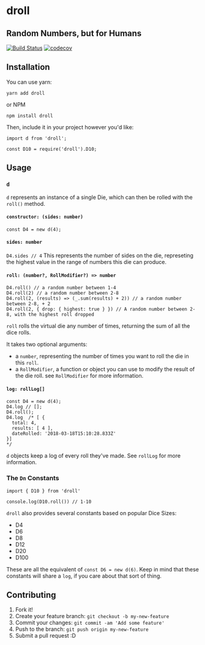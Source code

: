 # droll 
## Random Numbers, but for Humans

[![Build Status](https://travis-ci.org/alxjrvs/droll.svg?branch=master)](https://travis-ci.org/alxjrvs/droll)
[![codecov](https://codecov.io/gh/alxjrvs/droll/branch/master/graph/badge.svg)](https://codecov.io/gh/alxjrvs/droll)

## Installation
You can use yarn: 

`yarn add droll` 

or NPM 

`npm install droll`

Then, include it in your project however you'd like: 

```
import d from 'droll';

const D10 = require('droll').D10;
```

## Usage

### `d`
`d` represents an instance of a single Die, which can then be rolled with the `roll()` method. 

#### `constructor: (sides: number)`
`const D4 = new d(4);`

#### `sides: number`
`D4.sides // 4`
This represents the number of sides on the die, represeting the highest value in the range of numbers this die can produce.

#### `roll: (number?, RollModifier?) => number`
```
D4.roll() // a random number between 1-4
D4.roll(2) // a random number between 2-8
D4.roll(2, (results) => (_.sum(results) + 2)) // a random number between 2-8, + 2
D4.roll(2, { drop: { highest: true } }) // A random number between 2-8, with the highest roll dropped
```
`roll` rolls the virtual die any number of times, returning the sum of all the dice rolls. 

It takes two optional arguments: 
  - a `number`, representing the number of times you want to roll the die in this `roll`. 
  - a `RollModifier`, a function or object you can use to modify the result of the die roll. see `RollModifier` for more information.

#### `log: rollLog[]`
```
const D4 = new d(4);
D4.log // [];
D4.roll();
D4.log  /* [ { 
  total: 4, 
  results: [ 4 ],
  dateRolled: '2018-03-18T15:10:28.833Z'
}]
*/
```
`d` objects keep a log of every roll they've made. See `rollLog` for more information.

### The `Dn` Constants
```
import { D10 } from 'droll'

console.log(D10.roll()) // 1-10
```
`droll` also provides several constants based on popular Dice Sizes:

- D4
- D6
- D8
- D12
- D20 
- D100

These are all the equivalent of `const D6 = new d(6)`. Keep in mind that these constants will share a `log`, if you care about that sort of thing.

## Contributing

1. Fork it!
2. Create your feature branch: `git checkout -b my-new-feature`
3. Commit your changes: `git commit -am 'Add some feature'`
4. Push to the branch: `git push origin my-new-feature`
5. Submit a pull request :D